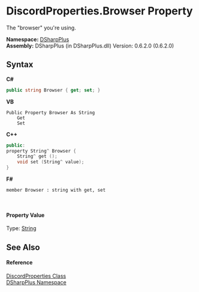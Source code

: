 # DiscordProperties.Browser Property 
 

The "browser" you're using.

**Namespace:**&nbsp;<a href="503971eb-de5e-a570-9922-de9500a9b1cc">DSharpPlus</a><br />**Assembly:**&nbsp;DSharpPlus (in DSharpPlus.dll) Version: 0.6.2.0 (0.6.2.0)

## Syntax

**C#**<br />
``` C#
public string Browser { get; set; }
```

**VB**<br />
``` VB
Public Property Browser As String
	Get
	Set
```

**C++**<br />
``` C++
public:
property String^ Browser {
	String^ get ();
	void set (String^ value);
}
```

**F#**<br />
``` F#
member Browser : string with get, set

```

<br />

#### Property Value
Type: <a href="http://msdn2.microsoft.com/en-us/library/s1wwdcbf" target="_blank">String</a>

## See Also


#### Reference
<a href="625e9dca-d872-a5eb-f3c3-17a0536a1f34">DiscordProperties Class</a><br /><a href="503971eb-de5e-a570-9922-de9500a9b1cc">DSharpPlus Namespace</a><br />